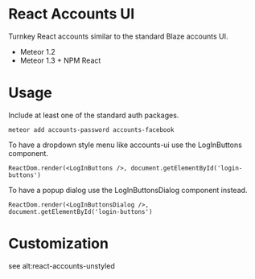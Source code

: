 
# React Accounts UI 

Turnkey React accounts similar to the standard Blaze accounts UI.

* Meteor 1.2
* Meteor 1.3 + NPM React

# Usage

Include at least one of the standard auth packages.

```
meteor add accounts-password accounts-facebook
```

To have a dropdown style menu like accounts-ui use the LogInButtons component.

```
ReactDom.render(<LogInButtons />, document.getElementById('login-buttons')
```

To have a popup dialog use the LogInButtonsDialog component instead.

```
ReactDom.render(<LogInButtonsDialog />, document.getElementById('login-buttons')
```

# Customization

see alt:react-accounts-unstyled

